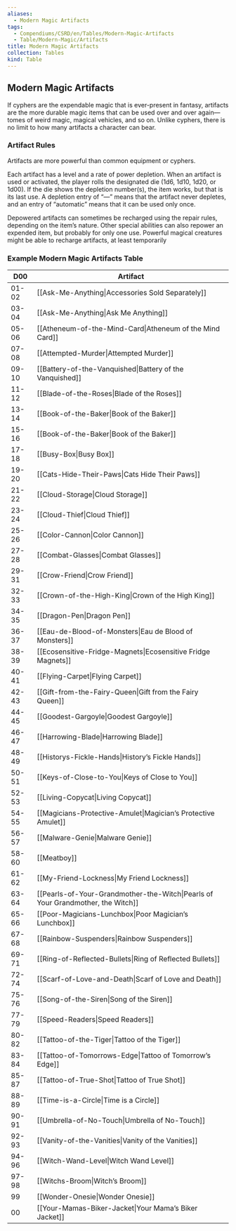 ```yaml
---
aliases:
  - Modern Magic Artifacts
tags:
  - Compendiums/CSRD/en/Tables/Modern-Magic-Artifacts
  - Table/Modern-Magic/Artifacts
title: Modern Magic Artifacts
collection: Tables
kind: Table
---
```

## Modern Magic Artifacts
If cyphers are the expendable magic that is ever-present in fantasy, artifacts are the more durable magic items that can be used over and over again—tomes of weird magic, magical vehicles, and so on. Unlike cyphers, there is no limit to how many artifacts a character can bear. 
### Artifact Rules 
Artifacts are more powerful than common equipment or cyphers. 

Each artifact has a level and a rate of power depletion. When an artifact is used or activated, the player rolls the designated die (1d6, 1d10, 1d20, or 1d00). If the die shows the depletion number(s), the item works, but that is its last use. A depletion entry of “—” means that the artifact never depletes, and an entry of “automatic” means that it can be used only once. 

Depowered artifacts can sometimes be recharged using the repair rules, depending on the item’s nature. Other special abilities can also repower an expended item, but probably for only one use. Powerful magical creatures might be able to recharge artifacts, at least temporarily

### Example Modern Magic Artifacts Table

| D00   | Artifact                              |
|-------|---------------------------------------|
| 01-02 | [[Ask-Me-Anything\|Accessories Sold Separately]]           |
| 03-04 | [[Ask-Me-Anything\|Ask Me Anything]]                       |
| 05-06 | [[Atheneum-of-the-Mind-Card\|Atheneum of the Mind Card]]             |
| 07-08 | [[Attempted-Murder\|Attempted Murder]]                      |
| 09-10 | [[Battery-of-the-Vanquished\|Battery of the Vanquished]]             |
| 11-12 | [[Blade-of-the-Roses\|Blade of the Roses]]                   |
| 13-14 | [[Book-of-the-Baker\|Book of the Baker]]                     |
| 15-16 | [[Book-of-the-Baker\|Book of the Baker]]                         |
| 17-18 | [[Busy-Box\|Busy Box]]                              |
| 19-20 | [[Cats-Hide-Their-Paws\|Cats Hide Their Paws]]                  |
| 21-22 | [[Cloud-Storage\|Cloud Storage]]                         |
| 23-24 | [[Cloud-Thief\|Cloud Thief]]                           |                                                        
| 25-26 | [[Color-Cannon\|Color Cannon]]                          |
| 27-28 | [[Combat-Glasses\|Combat Glasses]]                        |
| 29-31 | [[Crow-Friend\|Crow Friend]]                           |
| 32-33 | [[Crown-of-the-High-King\|Crown of the High King]]                |
| 34-35 | [[Dragon-Pen\|Dragon Pen]]                            |
| 36-37 | [[Eau-de-Blood-of-Monsters\|Eau de Blood of Monsters]]              |
| 38-39 | [[Ecosensitive-Fridge-Magnets\|Ecosensitive Fridge Magnets]]           |
| 40-41 | [[Flying-Carpet\|Flying Carpet]]                          |
| 42-43 | [[Gift-from-the-Fairy-Queen\|Gift from the Fairy Queen]]             |
| 44-45 | [[Goodest-Gargoyle\|Goodest Gargoyle]]                      |
| 46-47 | [[Harrowing-Blade\|Harrowing Blade]]                       |
| 48-49 | [[Historys-Fickle-Hands\|History’s Fickle Hands]]                |
| 50-51 | [[Keys-of-Close-to-You\|Keys of Close to You]]                  |
| 52-53 | [[Living-Copycat\|Living Copycat]]                        |
| 54-55 | [[Magicians-Protective-Amulet\|Magician’s Protective Amulet]]          |
| 56-57 | [[Malware-Genie\|Malware Genie]]                         |
| 58-60 | [[Meatboy]]                               |
| 61-62 | [[My-Friend-Lockness\|My Friend Lockness]]                    |
| 63-64 | [[Pearls-of-Your-Grandmother-the-Witch\|Pearls of Your Grandmother, the Witch]] |
| 65-66 | [[Poor-Magicians-Lunchbox\|Poor Magician’s Lunchbox]]              |
| 67-68 | [[Rainbow-Suspenders\|Rainbow Suspenders]]                    |
| 69-71 | [[Ring-of-Reflected-Bullets\|Ring of Reflected Bullets]]             |
| 72-74 | [[Scarf-of-Love-and-Death\|Scarf of Love and Death]]               |
| 75-76 | [[Song-of-the-Siren\|Song of the Siren]]                     |
| 77-79 | [[Speed-Readers\|Speed Readers]]                         |
| 80-82 | [[Tattoo-of-the-Tiger\|Tattoo of the Tiger]]                   |
| 83-84 | [[Tattoo-of-Tomorrows-Edge\|Tattoo of Tomorrow’s Edge]]             |
| 85-87 | [[Tattoo-of-True-Shot\|Tattoo of True Shot]]                   |
| 88-89 | [[Time-is-a-Circle\|Time is a Circle]]                      |
| 90-91 | [[Umbrella-of-No-Touch\|Umbrella of No-Touch]]                  |
| 92-93 | [[Vanity-of-the-Vanities\|Vanity of the Vanities]]                |
| 94-96 | [[Witch-Wand-Level\|Witch Wand Level]]                            |
| 97-98 | [[Witchs-Broom\|Witch’s Broom]]                         |
| 99    | [[Wonder-Onesie\|Wonder Onesie]]                         |
| 00    | [[Your-Mamas-Biker-Jacket\|Your Mama’s Biker Jacket]]              |

